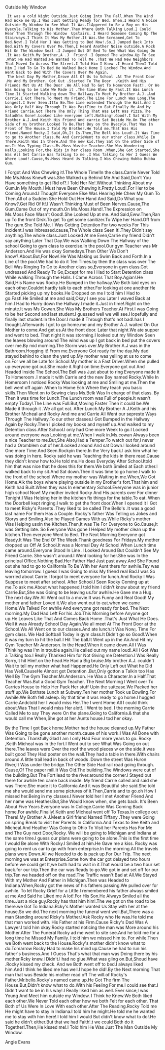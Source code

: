 Outside My Window

     It was a cold Night Outside.Just Going Into The Fall.When The Wind Had Woke me Up.I Was Just Getting Ready for Bed. When,I Heard A Noise Outside My Window to See What It Was.ItAppered to Be a Boy on His Byecyle.Talking to His Mother.They Where Both Talking Loud.I Could Hear Them Through The Window  Upstairs. I Heard Someone Coming Up The Stairways.I Think It Was My Mother.It Was.She Screamed,Get To Bed.Now!.I Told Her I Was Getting to Bed Now!.So,I Jumped Back Into Bed.With My Covers Over Me.Then,I Heard Another Noise outside.A Rock Hit On The Window Seal .I Jumped Out Of Bed To See What Was Going On .It Was Keith.My Brother,A .J  Friend .I Opened The window.Up To See .What He Had Wanted.He Wanted To Tell Me .That We Had New Neighbors That Moved In Across The Street.I Told Him I Knew .I Heard ThemI Told Him I Had To Go To Bed He Walked Back Home I Locked The Window.And Went Back to Bed With The Covers Over Me Again.
     The Next Day My Mother,Drove All Of Us to School .At The Front Door .Me And My Brother. Got Out .Started To The Door  .Keith And His Friends Met Us At The Door .We All Had To Get To Homeroom Fast!. Or We Was Going to be Late We Made it .The time Blew By Fast.It Was Lunch Time.Ii Started Walking down The Hallway.To Meet My Brother A.J..And Carrie.I Got There.To Meet My Friend.The Line For Lunch Was Long.The Longest.I Ever Seen.Itto Be.The Line extended Through the Hall.And I Was Only Half Way Through It Was PastTime to Eat.Finally Me And My Friend Carrie.Got There The Only Thing That Was Left Was Pizza.The SaladWas Gone!.Looked Like everyone Left.Nothing!.Good!.I Sat With My Brother A.J.And Keith His Friend And carrie Sat Beside Me.On The other Side of my brother.Looked To Be.That Boy on the Byecyle.That Was In Front of The House.I Told My Brother.He Told me.That Was His Friend.Named Rocky.I Said,Oh,It Is.Then,The Bell Was Loud!.It Was Time to go to Another class.Me And CarrieWent to our other class.While In There.Keith Was In there.And The new kid.They Sat On the other Side of me.It Was Typing Class.Ms.Moss Wasthe Teacher.She Was Wondering Halls.Looking For,the kids in her class Room .When,She Got Started,She Was All Set Carrie Was Talking to me .I Was Talking to Her I Guess We Where Loud!.Cause,Ms.Moss Heard Us Talking.I Was Chewing Hubba Bubba Gum.
I Forgot And Was Chewing it!.The Whole Time!In the class.Carrie Never Told Me Ms.Moss Knew!I was.She Walked up Behind Me And Said,Don't You Have something to get Rid of?.I Told Her No!.Without Thinking About my Gum.In My Mouth.I Must have Been Chewing it.Pretty Loud!.For Her to be Coming Around.I Thought Everyone Else Was Hearing Me Chew My Gum To Then,All of a Sudden She Hold Out Her Hand And Said,Do What you Know?.Get Rid Of It!.I Wasn't Thinking.Must of Been Nerves.Cause,The Gum.Came Out of my mouth.On Ms.Moss.Hand!.The Expression on Ms.Moss Face Wasn't Good!.She Looked Up at me..And Said,Eww.Then,Ran up To the front Drsk.To get To get some sanitizer.To Wipe her Hand.Off from The gum.She Told Me. I Was Getting Detention For two weeks For This Incident.I was Inbressed.cause,The Whole class Seen It!.They Didn't say anything.The whole class.Just Looked At me Even,Carrie my friend Didn't say anything 
Later That Day.We was Walking Down The Hallway of the school Going to gym class to exercise.In the pool.Our gym Teacher was Mr Anderson.And He was okay Somedays.Then Other We Don't know?.About.But,For Now!.He Was Making us Swim Back and Forth.In a Line of the pool.We had to do it Ten Times.by then the class was over The Bell Was Ringing To Go to Another class so,Everyone in gym class.Got undressed And Ready To Go,Except for me I Had to Start Detention class While walking Through the Halls. I Came Across That Boy.Agian!.He Said,His Name was Rocky.He Bumped in the hallway.We Both laid eyes on each other.Couldnt hardly talk to each other.For looking at one another.He Started picking up my books.He Dropped on me I told him I Had to go.Fast!.He Smiled at me and said,Okay I see you Later I waved Back at him.I Had to Hurry down the Hallway.I made it.Just in time!.Right on the minute.It was Ms Cowan.She Was My Brothers Teacher.At First.I was Going to be her Second and last student.I guessed well we will see.Hopefully and finally last student.In the Door.I made it Through that's not bad!.has I thought.Afterwards I got to go home.me and my Brother A.J. waited On Our Mother to come.And get us.At the front door.
       Later that night.We ate supper and went to bed. That night it was storming.I looked out my Window Seen the leaves blowing around The wind was up I got back in bed put the covers over me.By mid morning.The Storm was over.My Brother A.J was in the Bathroom.Hogging it!.From me.Everyone Got ready for the day.My dad stayed behind to clean the yard up.My mother was yelling at us to come on.For we all be Late for School.My mother is a Fast Driver.When she pulled up everyone got out.She made it.Right on time.Everyone got out And Headed Inside The School.The Bell was Just about to ring Everyone made it To Homeroom .I made it with Carrie and the new Boy named Rocky.While In Homeroom I noticed Rocky Was looking at me and Smiling at me.Then the bell went off again .When to Home Ech.Where they teach you basic skills.Then Went on to Sewing class Ms.Belk Was In charge of that class.
By Then it was time for Lunch.The Lunch room was Full of people.It wasn't empty Today!.The Line was Full.But,Moving Faster Then it could be.We Made it through it .We all got eat.
After Lunch.My Brother A J.Keith and his Brother Micheal and Rocky And me and Carrie All Went our sepreste Ways Through The Hallway.To our other classes.I Got Bumped in the Hallway Again by Rocky.Then I picked my books and myself up.And walked to my Detention class.After School.I only had One more Week to go.I Looked around everyone was Looking at me.When I walk in.Ms.cowan Always been a nice Teacher to me.But,She Also,Had a Temper.To watch out for,I never had a Oromblem out of her.ILooked around And sat Down.I looked around One more Time.And Seen.Rockyin there.In the Very back.I ask him what he was doing in here. Rocky said he was Teaching the kids in there read.Cause they didn't know how to.He told me.He does Everyday After School.Itold him that was nice that he does this for them.We both Smiled at Each other.I walked back to my sit.And Sat down.Then it was time to go home.I walk to the front of the school.Where my mother was Waiting in me.When,We Got Home.Alk the boys where playing outside in my Brother's fort.That him and Keith had Built.When they was In elementary School.Everyone was in junior high school Now!.My mother invited Rocky And His parents over For dinner Tonight.I Was Helping her in the kitchen fix things for the table.To eat.
When the Doorbell kept ringing.I walk to get the front door.When I opened it I Got to meet Ricky's Parents .They liked to be called The Bello's .It was a good last name For them Has a Couple. Rocky's father Was Telling us Jokes and Storys and Smiling.Also he Played Games With us.While Ricky's mother Was Helping usxIn the Kitchen.Then,It was Tie For Everyone to Go.Cause,It was Getting late.
So Everyone Was gone I Helped My mother clean up the kitchen.Then everyone Went to Bed.
The Next Morning Everyone got Ready.It Was The End Of The Week.Thank goodness For Fridays.My mother dropped us Off At School.It was a Normal Day At School.When Lunch time came around.Everyone  Stood In Line .I Looked Around But Couldn't See My Friend Carrie. She wasn't around.I Went looking for her.She was In the principal Office.Nothing Bad.Her Father Had Just past away.And She Found out she had to go to California To Be With her Aunt there for awhile.Tey was leaving tomorrow. I guess I was Going to miss My friend real Bad.I was So worried about Carrie.I forgot to meet everyone for lunch.And Rocky I Was Suppose to meet after school.
After School.I Seen Rocky Coming up at me.To ask me.About what happened,I told him I didn't know about my friend Carrie.But,She was Going to be leaving us.for awhile.He Gave me a Hug.
The next day.We All Went out to a movie.It was Funny and Real Good!.My mother and father Loved it.We also went out to eat.when we came Home.We Talked For awhile And everyone got ready for bed.
The Next morning.My Dad Had Left For his Job.This Morning before Anyone got up.He Leaves Like That And Comes Back Home .That's Just What He Does.
Well it was Already School Day Again.We all meet At The Front Door at the School.We All Went on to our classes.And ate lunch.It Was Now¡. Time For gym class.
We Had Softball Today in gym class.It Didn't go so Good!.When it was my turn to hit the ball.I Hit The ball.It Went up in the Air.And Hit my Gym Teacher Mr Anderson. In the Head.When it came down.All I Was Thinking was I'm in trouble again.He called out my name loud!.All I Got Was a Talking too.I Really Thanked Him for Not Giving me Detention.I Was Really Sorry,It hit Him!.on the head.He Had a Big bruise.My brother A.J. couldn't Wait to tell my mother what had Happened.He Only Left out What he Did Has Well.CauseHe Almost got Detention .But,Only gotton a Talkin too Has Well By The Gym Teacher.Mr.Anderson.
He Was a Character.In a Half.That Teacher Was.But a Good Gym Teacher.
The Next Morning I Went over To Carries House to Help Her Pack Her stuff Upin the suitcase.We Packed her stuff up.We Bothate Lunch at Subway.Ten her mother Took us Bowling.For Awhile.We Both fell asleep. By that time it was ready to go home.I hugged Carrie.Andctold her I would miss Her.The I went Home.All I could think about.Was That I would miss Her alot!. I Went to bed.
I the morning Carrie Called Me to say They were On the plane.Going to California.& that she would call me When,She got at her Aunts house.I tod her okay.

By the Time I got Back home.Mother had the house cleaned up.My Father Was Going to be gone another month.cause of his work.I Was All Done with Detention.
Thankfully.Glad I am I only Had Four more years to go.
Rocky ,Keith Micheal was In the fort.I Went out to see What Was Going on out there.The leaves were Over the roof the wood pieces w on the side.it was built good They Had poster on the wall.They had a table in there.With chairs around.A little trail lead in back of woods .Down the street Was Huron River,It Was under the bridge.The Other Side Had rail road going through.
Cause,Of The paper mill.It Was Old.The building.The Windows were out of the building.But The Fort lead to the river.around the corner.I Stayed out there for awhile ten came back inside.
My friend Carrie called and said she was There.She made it to California.And it was Beautiful she said.She told me she would send me some pictures of it.Then,Carrie and to go.oh How I missed her.Being in my classes.I Never told her I met Another Friend And her name was Heather.But,She Would know when, she gets back.
It's Been About Five Years.Everyone was In College.Carrie Was Coming Back home.For awhile.Finally!.Keith and Micheal went off To Texas.In college out There!.My Brother A.J.Meet a Girl friend Named Tiffany .They were Going on spring Break to visit her Parents In California.And Texas to See Keith and Micheal.And Heather Was Going to Ohio To Visit her Parents Has For Me and The Guy next Door,Rocky.
We will be going to Michigan and Indiana at the same time.I guess our plans were going to be alone.This is the first time I would Be alone With Rocky.I Smiled at him.He Gave me a kiss.
Rocky was going to rent us  car to go with from enterprise.In the morning.All the travels plans were Down.All we Needed to do is pack up.For Our Trip.
The next morning we was at Enterprise.Some how the car got delayed two hours before we could get It,we both had to wait in it.That would be a two hour set back.for our trip.Then the car was Ready to go.We got in and set off for our trip.Ten we headed off on the road.The Traffic wasn't Bad at All.We Stayed With my Mother And Father in Michigan.Then was Headed to Indiana.When,Rocky got the news of his fathers passing.We pulled over for  awhile. To let Rocky Grief for a Little.I remembered his father always smiled at me.And Said he Liked me A lot!.For His Son.He Always Smiled all the time.Just a nice guy.Rocky has that him him!.The we got on the road to be there.we Got To Indiana.Rcky's Mother wanted Us Stay with her at the house.So we did.The next morning the funeral went well.But,There was a man Standing around Ricky's Mother.IAsk Rocky who He was.He told me that man worked with. His Father at his Firm.Cause Ricky's Dad Was A Lawyer.I told him okay.Rocky started noticing the man was More around his Mother.After The Funeral
Rocky ad me went to site see.And he told me for a long time he Missed My Family. I told him we missed him to.
For while.Then we Both went back to the House.Rocky's mother didn't know what to do.Tomarrow Rocky Had to make his mind up.Cause he had to run his father's business.And I Guess That's what that man was Doing there by his mother.Rcky knew.I Didn't.I had no glue.What was giing on.But,Shoud have .Rocky kissed my check. And we Both went off to bed.I always liked him.And I think he liked me has well.I hope he did!.By the Next morning That man that was Beside his mother read off The will.of Rocky's Father.Mr.bello.Rocky's named came up.He Got The firm The House.But,Didn't know what to do.With his Feeling For me.I could see that.I Didn't want to be in his way!.I Really liked him as well. Ever since,I was Young And Meet him outside my Window. I Think he Knew.We Both liked each other.We Never Told each other how we both Felt for each other.
That Both of Us Were In Love With each other.After The Reading.Rocky Told me He might have to stay in Indiana.I told him he might.He told me he wanted me to stay with him here!.I told him I would But didn't know what to do!.He said he didn't either.But that we had Faith!.t we could Both do it Together!.Then,He kissed me!.I Told him He Was Just The Man Outside My Window.



Angie Evans


